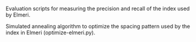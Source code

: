Evaluation scripts for measuring the precision and recall of the index used by Elmeri.

Simulated annealing algorithm to optimize the spacing pattern used by the index in Elmeri (optimize-elmeri.py).
